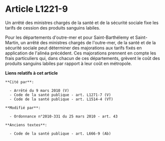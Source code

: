 # Article L1221-9

Un arrêté des ministres chargés de la santé et de la sécurité sociale fixe les tarifs de cession des produits sanguins
labiles.

Pour les départements d'outre-mer et pour Saint-Barthélemy et Saint-Martin, un arrêté des ministres chargés de l'outre-mer,
de la santé et de la sécurité sociale peut déterminer des majorations aux tarifs fixés en application de l'alinéa précédent.
Ces majorations prennent en compte les frais particuliers qui, dans chacun de ces départements, grèvent le coût des produits
sanguins labiles par rapport à leur coût en métropole.

**Liens relatifs à cet article**

	**Cité par**:

	  - Arrêté du 9 mars 2010 (V)
	  - Code de la santé publique - art. L1271-7 (V)
	  - Code de la santé publique - art. L1514-4 (VT)

	**Modifié par**:

	  - Ordonnance n°2010-331 du 25 mars 2010 - art. 43

	**Anciens textes**:

	  - Code de la santé publique - art. L666-9 (Ab)
